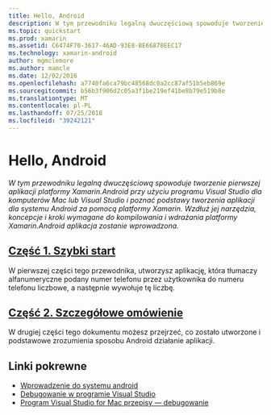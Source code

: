 ```yaml
---
title: Hello, Android
description: W tym przewodniku legalną dwuczęściową spowoduje tworzenie pierwszej aplikacji platformy Xamarin.Android przy użyciu programu Visual Studio dla komputerów Mac lub Visual Studio i poznać podstawy tworzenia aplikacji dla systemu Android za pomocą platformy Xamarin. Wzdłuż jej narzędzia, koncepcje i kroki wymagane do kompilowania i wdrażania platformy Xamarin.Android aplikacja zostanie wprowadzona.
ms.topic: quickstart
ms.prod: xamarin
ms.assetid: C6474F70-3617-46AD-93E8-BE66878EEC17
ms.technology: xamarin-android
author: mgmclemore
ms.author: mamcle
ms.date: 12/02/2016
ms.openlocfilehash: a7740fa6ca79bc48568dc0a2cc87af51b5eb869e
ms.sourcegitcommit: b56b3f906d2c05a3f1be219ef41be8b79e519b8e
ms.translationtype: MT
ms.contentlocale: pl-PL
ms.lasthandoff: 07/25/2018
ms.locfileid: "39242121"
---
```

# <a name="hello-android"></a>Hello, Android

_W tym przewodniku legalną dwuczęściową spowoduje tworzenie pierwszej aplikacji platformy Xamarin.Android przy użyciu programu Visual Studio dla komputerów Mac lub Visual Studio i poznać podstawy tworzenia aplikacji dla systemu Android za pomocą platformy Xamarin. Wzdłuż jej narzędzia, koncepcje i kroki wymagane do kompilowania i wdrażania platformy Xamarin.Android aplikacja zostanie wprowadzona._

##  <a name="part-1-quickstartandroidget-startedhello-androidhello-android-quickstartmd"></a>[Część 1. Szybki start](~/android/get-started/hello-android/hello-android-quickstart.md)

W pierwszej części tego przewodnika, utworzysz aplikację, która tłumaczy alfanumeryczne podany numer telefonu przez użytkownika do numeru telefonu liczbowe, a następnie wywołuje tę liczbę.

##  <a name="part-2-deep-diveandroidget-startedhello-androidhello-android-deepdivemd"></a>[Część 2. Szczegółowe omówienie](~/android/get-started/hello-android/hello-android-deepdive.md)

W drugiej części tego dokumentu możesz przejrzeć, co zostało utworzone i podstawowe zrozumienia sposobu Android działanie aplikacji.


## <a name="related-links"></a>Linki pokrewne

- [Wprowadzenie do systemu android](http://developer.android.com/training/index.html)
- [Debugowanie w programie Visual Studio](https://docs.microsoft.com/visualstudio/debugger/)
- [Program Visual Studio for Mac przepisy — debugowanie](https://github.com/xamarin/recipes/tree/master/Recipes/cross-platform/ide/debugging)
